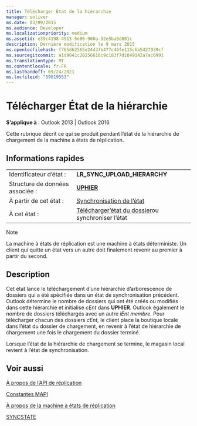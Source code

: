 ```yaml
---
title: Télécharger État de la hiérarchie
manager: soliver
ms.date: 03/09/2015
ms.audience: Developer
ms.localizationpriority: medium
ms.assetid: e39c4198-4913-5e86-900a-32e5ba5d801c
description: Dernière modification le 9 mars 2015
ms.openlocfilehash: f765d62565e24437b477c46fe115c6b5427939cf
ms.sourcegitcommit: a1d9041c20256616c9c183f7d1049142a7ac6991
ms.translationtype: MT
ms.contentlocale: fr-FR
ms.lasthandoff: 09/24/2021
ms.locfileid: "59619553"
---
```

# <a name="upload-hierarchy-state"></a>Télécharger État de la hiérarchie

  
  
**S’applique à** : Outlook 2013 | Outlook 2016 
  
 Cette rubrique décrit ce qui se produit pendant l’état de la hiérarchie de chargement de la machine à états de réplication. 
  
## <a name="quick-info"></a>Informations rapides

|||
|:-----|:-----|
|Identificateur d’état :  <br/> |**LR_SYNC_UPLOAD_HIERARCHY** <br/> |
|Structure de données associée :  <br/> |**[UPHIER](uphier.md)** <br/> |
|À partir de cet état :  <br/> |[Synchronisation de l’état](synchronize-state.md) <br/> |
|À cet état :  <br/> |[Télécharger’état du dossier](upload-folder-state.md)ou synchroniser l’état  <br/> |
   
> [!NOTE]
> La machine à états de réplication est une machine à états déterministe. Un client qui quitte un état vers un autre doit finalement revenir au premier à partir du second. 
  
## <a name="description"></a>Description

Cet état lance le téléchargement d’une hiérarchie d’arborescence de dossiers qui a été spécifiée dans un état de synchronisation précédent. Outlook détermine le nombre de dossiers qui ont été créés ou modifiés dans cette hiérarchie et initialise *cEnt* dans **UPHIER**. Outlook également le nombre de dossiers téléchargés avec un autre *iEnt membre.* Pour télécharger chacun des dossiers  *cEnt,*  le client place la boutique locale dans l’état du dossier de chargement, en revenir à l’état de hiérarchie de chargement une fois le chargement du dossier terminé. 
  
Lorsque l’état de la hiérarchie de chargement se termine, le magasin local revient à l’état de synchronisation.
  
## <a name="see-also"></a>Voir aussi



[À propos de l’API de réplication](about-the-replication-api.md)
  
[Constantes MAPI](mapi-constants.md)
  
[À propos de la machine à états de réplication](about-the-replication-state-machine.md)
  
[SYNCSTATE](syncstate.md)

